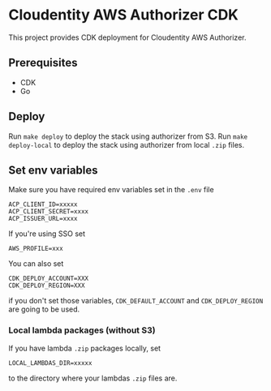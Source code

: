 # Cloudentity AWS Authorizer CDK

This project provides CDK deployment for Cloudentity AWS Authorizer.

## Prerequisites

- CDK
- Go

## Deploy

Run `make deploy` to deploy the stack using authorizer from S3.
Run `make deploy-local` to deploy the stack using authorizer from local `.zip` files.

## Set env variables

Make sure you have required env variables set in the `.env` file

```
ACP_CLIENT_ID=xxxxx
ACP_CLIENT_SECRET=xxxx
ACP_ISSUER_URL=xxxx
```

If you're using SSO set

```
AWS_PROFILE=xxx
```

You can also set

```
CDK_DEPLOY_ACCOUNT=XXX
CDK_DEPLOY_REGION=XXX
```

if you don't set those variables, `CDK_DEFAULT_ACCOUNT` and `CDK_DEPLOY_REGION` are going to be used.

### Local lambda packages (without S3)

If you have lambda `.zip` packages locally, set

```
LOCAL_LAMBDAS_DIR=xxxxx
```

to the directory where your lambdas `.zip` files are.
